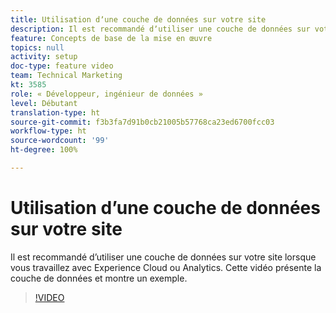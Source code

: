```yaml
---
title: Utilisation dʼune couche de données sur votre site
description: Il est recommandé dʼutiliser une couche de données sur votre site lorsque vous travaillez avec Experience Cloud ou Adobe Analytics. Cette vidéo présente la couche de données et montre un exemple.
feature: Concepts de base de la mise en œuvre
topics: null
activity: setup
doc-type: feature video
team: Technical Marketing
kt: 3585
role: « Développeur, ingénieur de données »
level: Débutant
translation-type: ht
source-git-commit: f3b3fa7d91b0cb21005b57768ca23ed6700fcc03
workflow-type: ht
source-wordcount: '99'
ht-degree: 100%

---
```



# Utilisation dʼune couche de données sur votre site

Il est recommandé dʼutiliser une couche de données sur votre site lorsque vous travaillez avec Experience Cloud ou Analytics. Cette vidéo présente la couche de données et montre un exemple.

>[!VIDEO](https://video.tv.adobe.com/v/28775/?quality=12)
